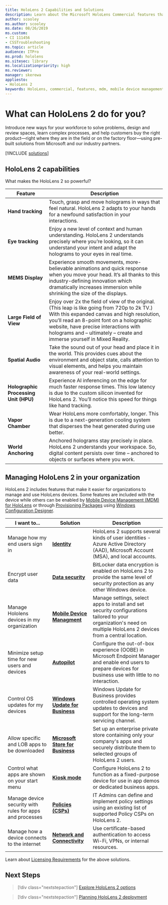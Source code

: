 ```yaml
---
title: HoloLens 2 Capabilities and Solutions
description: Learn about the Microsoft HoloLens Commercial features that make it easier for businesses to manage HoloLens devices. 
author: scooley
ms.author: scooley
ms.date: 08/26/2019
ms.custom: 
- CI 111456
- CSSTroubleshooting
ms.topic: article
audience: ITPro
ms.prod: hololens
ms.sitesec: library
ms.localizationpriority: high
ms.reviewer: 
manager: skerewa
appliesto:
- HoloLens 2
keywords: HoloLens, commercial, features, mdm, mobile device management, kiosk mode, applications, identity
---
```


# What can HoloLens 2 do for you?

Introduce new ways for your workforce to solve problems, design and review spaces, learn complex processes, and help customers buy the right product—right where they are in the field or on the factory floor—using pre-built solutions from Microsoft and our industry partners.

[!INCLUDE [solutions](includes/hlsolutions.md)]

## HoloLens 2 capabilities

What makes the HoloLens 2 so powerful?

| Feature | Description |
|---------|-------------|
| **Hand tracking** | Touch, grasp and move holograms in ways that feel natural. HoloLens 2 adapts to your hands for a newfound satisfaction in your interactions. |
| **Eye tracking** | Enjoy a new level of context and human understanding. HoloLens 2 understands precisely where you’re looking, so it can understand your intent and adapt the holograms to your eyes in real time. |
| **MEMS Display** | Experience smooth movements, more-believable animations and quick response when you move your head. It’s all thanks to this industry-defining innovation which dramatically increases immersion while shrinking the size of the displays. | 
| **Large Field of View** | Enjoy over 2x the field of view of the original. (This leap is like going from 720p to 2k TV.) With this expanded canvas and high resolution, you’ll read an 8-point font on a holographic website, have precise interactions with holograms and – ultimately – create and immerse yourself in Mixed Reality. |
| **Spatial Audio** | Take the sound out of your head and place it in the world. This provides cues about the environment and object state, calls attention to visual elements, and helps you maintain awareness of your real-world settings. |
| **Holographic Processing Unit (HPU)** | Experience AI inferencing on the edge for much faster response times. This low latency is due to the custom silicon invented for HoloLens 2. You’ll notice this speed for things like hand tracking. |
| **Vapor Chamber** | Wear HoloLens more comfortably, longer. This is due to a next-generation cooling system that disperses the heat generated during use better. |
| **World Anchoring** | Anchored holograms stay precisely in place. HoloLens 2 understands your workspace. So, digital content persists over time – anchored to objects or surfaces where you work.

## Managing HoloLens 2 in your organization
HoloLens 2 includes features that make it easier for organizations to manage and use HoloLens devices. Some features are included with the device while others can be enabled by [Mobile Device Management (MDM) for HoloLens](hololens-mdm-configure.md)  or through [Provisioning Packages](hololens-provisioning.md) using [Windows Configuration Designer](app-deploy-provisioning-package.md#setup).

| I want to... | Solution | Description |  
|---------| ------------|------------|
Manage how my end users sign in | [**Identity**](hololens-identity.md) | HoloLens 2 supports several kinds of user identities - Azure Active Directory (AAD), Microsoft Account (MSA), and local accounts.  |
| Encrypt user data | [**Data security**](security-encryption-data-protection.md) | BitLocker data encryption is enabled on HoloLens 2 to provide the same level of security protection as any other Windows device. | 
Manage Hololens devices in my organization | [**Mobile Device Managment**](hololens-mdm-configure.md) | Manage settings, select apps to install and set security configurations tailored to your organization's need on multiple HoloLens 2 devices from a central location. | 
|Minimize setup time for new users and devices | [**Autopilot**](hololens2-autopilot.md) | Configure the out-of-box experience (OOBE) in Microsoft Endpoint Manager and enable end users to prepare devices for business use with little to no interaction. |  
| Control OS updates for my devices | [**Windows Update for Business**](hololens-updates.md#managing-updates-by-using-windows-update-for-business) | Windows Update for Business provides controlled operating system updates to devices and support for the long-term servicing channel. |  
| Allow specific and LOB apps to be downloaded |[**Microsoft Store for Business**](app-deploy-overview.md) | Set up an enterprise private store containing only your company's apps and securely distribute them to selected groups of HoloLens 2 users. | 
| Control what apps are shown on your start menu |[**Kiosk mode**](hololens-kiosk.md) | Configure HoloLens 2 to function as a fixed-purpose device for use in app demos or dedicated business apps.  
| Manage device security with rules for apps and processes | [**Policies (CSPs)**](hololens-csp-policy-overview.md) | IT Admins can define and implement policy settings using an existing list of supported Policy CSPs on HoloLens 2. |  
| Manage how a device connects to the internet | [**Network and Connectivity**](hololens-certificates-network.md) | Use certificate-based authentication to access Wi-Fi, VPNs, or internal resources. | 

Learn about [Licensing Requirements](hololens-licenses-requirements.md) for the above solutions.

## Next Steps
> [!div class="nextstepaction"]
> [Explore HoloLens 2 options](https://www.microsoft.com/hololens/buy)

> [!div class="nextstepaction"]
>[Planning HoloLens 2 deployment](hololens-requirements.md) 
